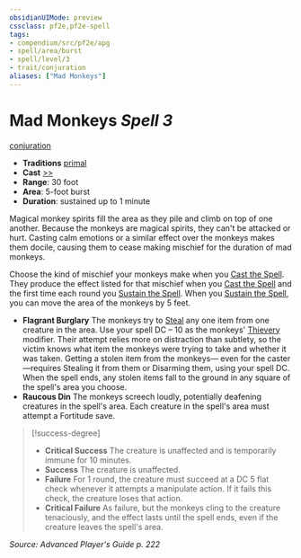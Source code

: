 ```yaml
---
obsidianUIMode: preview
cssclass: pf2e,pf2e-spell
tags:
- compendium/src/pf2e/apg
- spell/area/burst
- spell/level/3
- trait/conjuration
aliases: ["Mad Monkeys"]
---
```

# Mad Monkeys *Spell 3*   
[conjuration](rules/traits/conjuration.md "Conjuration School Trait")  

- **Traditions** [primal](rules/traits/primal.md "Primal Tradition Trait")
- **Cast** [>>](rules/core-rulebook/chapter-9-playing-the-game.md#Actions "Two-Action") 
- **Range**: 30 foot
- **Area**: 5-foot burst
- **Duration**: sustained up to 1 minute

Magical monkey spirits fill the area as they pile and climb on top of one another. Because the monkeys are magical spirits, they can't be attacked or hurt. Casting calm emotions or a similar effect over the monkeys makes them docile, causing them to cease making mischief for the duration of mad monkeys.

Choose the kind of mischief your monkeys make when you [Cast the Spell](rules/actions/cast-a-spell.md). They produce the effect listed for that mischief when you [Cast the Spell](rules/actions/cast-a-spell.md) and the first time each round you [Sustain the Spell](rules/actions/sustain-a-spell.md). When you [Sustain the Spell](rules/actions/sustain-a-spell.md), you can move the area of the monkeys by 5 feet.

- **Flagrant Burglary** The monkeys try to [Steal](rules/actions/steal.md) any one item from one creature in the area. Use your spell DC – 10 as the monkeys' [Thievery](compendium/skills.md#Thievery) modifier. Their attempt relies more on distraction than subtlety, so the victim knows what item the monkeys were trying to take and whether it was taken. Getting a stolen item from the monkeys— even for the caster—requires Stealing it from them or Disarming them, using your spell DC. When the spell ends, any stolen items fall to the ground in any square of the spell's area you choose.
- **Raucous Din** The monkeys screech loudly, potentially deafening creatures in the spell's area. Each creature in the spell's area must attempt a Fortitude save.

> [!success-degree] 
> - **Critical Success** The creature is unaffected and is temporarily immune for 10 minutes.
> - **Success** The creature is unaffected.
> - **Failure** For 1 round, the creature must succeed at a DC 5 flat check whenever it attempts a manipulate action. If it fails this check, the creature loses that action.
> - **Critical Failure** As failure, but the monkeys cling to the creature tenaciously, and the effect lasts until the spell ends, even if the creature leaves the spell's area.

*Source: Advanced Player's Guide p. 222*